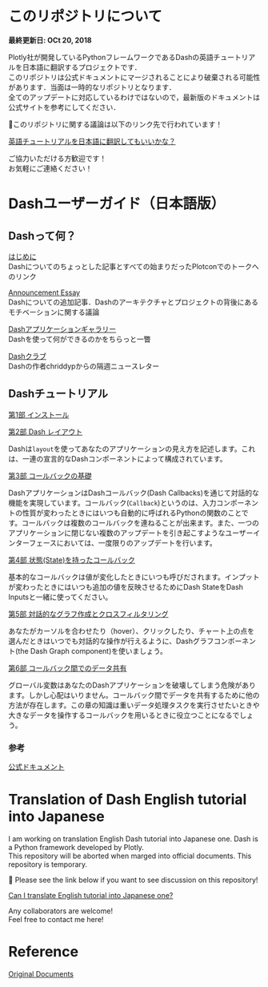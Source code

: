 #  このリポジトリについて

**最終更新日: OCt 20, 2018**

Plotly社が開発しているPythonフレームワークであるDashの英語チュートリアルを日本語に翻訳するプロジェクトです．  
このリポジトリは公式ドキュメントにマージされることにより破棄される可能性があります．当面は一時的なリポジトリとなります．  
全てのアップデートに対応しているわけではないので，最新版のドキュメントは公式サイトを参考にしてください．  

📢このリポジトリに関する議論は以下のリンク先で行われています！

[英語チュートリアルを日本語に翻訳してもいいかな？](https://community.plot.ly/t/can-i-translate-english-tutorial-into-japanese-one/8859?u=ksnt)

ご協力いただける方歓迎です！  
お気軽にご連絡ください！  

# Dashユーザーガイド（日本語版）

## Dashって何？

[はじめに](https://github.com/ksnt/Dash_Translation_into_Japanese/blob/master/introcution.md)   
Dashについてのちょっとした記事とすべての始まりだったPlotconでのトークへのリンク  

[Announcement Essay](https://medium.com/@plotlygraphs/introducing-dash-5ecf7191b503)  
Dashについての追加記事．Dashのアーキテクチャとプロジェクトの背後にあるモチベーションに関する議論  

[Dashアプリケーションギャラリー](https://dash.plot.ly/gallery)  
Dashを使って何ができるのかをちらっと一瞥  

[Dashクラブ](https://plot.us12.list-manage.com/subscribe?u=28d7f8f0685d044fb51f0d4ee&id=0c1cb734d7)  
Dashの作者chriddypからの隔週ニュースレター

## Dashチュートリアル  

[第1部 インストール](https://github.com/ksnt/Dash_Translation_into_Japanese/blob/master/dash_tutorial_jap_chap0.md)

[第2部 Dash レイアウト](https://github.com/ksnt/Dash_Translation_into_Japanese/blob/master/dash_tutorial_jap_chap1.md)

Dashは`layout`を使ってあなたのアプリケーションの見え方を記述します。これは、一連の宣言的なDashコンポーネントによって構成されています。  

[第3部 コールバックの基礎](https://github.com/ksnt/Dash_Translation_into_Japanese/blob/master/dash_tutorial_jap_chap2.md)  

DashアプリケーションはDashコールバック(Dash Callbacks)を通じて対話的な機能を実現しています。コールバック(`Callback`)というのは、入力コンポーネントの性質が変わったときにはいつも自動的に呼ばれるPythonの関数のことです。コールバックは複数のコールバックを連ねることが出来ます。また、一つのアプリケーションに閉じない複数のアップデートを引き起こすようなユーザーインターフェースにおいては、一度限りのアップデートを行います。

[第4部 状態(State)を持ったコールバック](https://github.com/ksnt/Dash_Translation_into_Japanese/blob/master/dash_tutorial_jap_chap3.md)

基本的なコールバックは値が変化したときにいつも呼びだされます。インプットが変わったときにはいつも追加の値を反映させるためにDash StateをDash Inputsと一緒に使ってください。  


[第5部 対話的なグラフ作成とクロスフィルタリング](https://github.com/ksnt/Dash_Translation_into_Japanese/blob/master/dash_tutorial_jap_chap4.md)

あなたがカーソルを合わせたり（hover）、クリックしたり、チャート上の点を選んだときはいつでも対話的な操作が行えるように、Dashグラフコンポーネント(the Dash Graph component)を使いましょう。


[第6部 コールバック間でのデータ共有](https://github.com/ksnt/Dash_Translation_into_Japanese/blob/master/dash_tutorial_jap_chap5.md)

グローバル変数はあなたのDashアプリケーションを破壊してしまう危険があります。しかし心配はいりません。コールバック間でデータを共有するために他の方法が存在します。この章の知識は重いデータ処理タスクを実行させたいときや大きなデータを操作するコールバックを用いるときに役立つことになるでしょう。


### 参考

[公式ドキュメント](https://github.com/plotly/dash-docs)


# Translation of Dash English tutorial into Japanese

I am working on translation English Dash tutorial into Japanese one. Dash is a Python framework developed by Plotly.  
This repository will be aborted when marged into official documents. This repository is temporary.    

📢 Please see the link below if you want to see discussion on this repository!  

[Can I translate English tutorial into Japanese one?](https://community.plot.ly/t/can-i-translate-english-tutorial-into-japanese-one/8859?u=ksnt)

Any collaborators are welcome!  
Feel free to contact me here!  

# Reference

[Original Documents](https://github.com/plotly/dash-docs)
